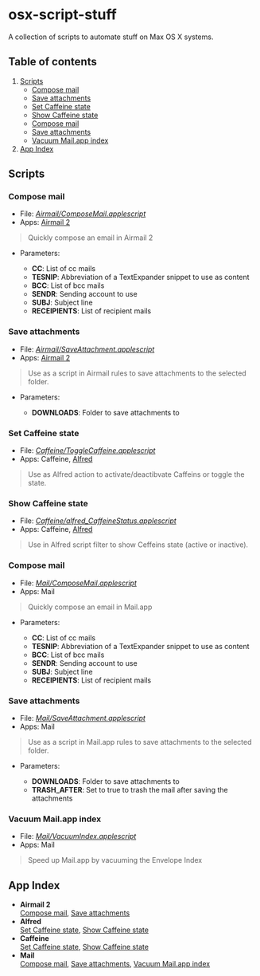 # osx-script-stuff

A collection of scripts to automate stuff on Max OS X systems.


## Table of contents

1. [Scripts](#scripts)
	- [Compose mail](#compose-mail)
	- [Save attachments](#save-attachments)
	- [Set Caffeine state](#set-caffeine-state)
	- [Show Caffeine state](#show-caffeine-state)
	- [Compose mail](#compose-mail-1)
	- [Save attachments](#save-attachments-1)
	- [Vacuum Mail.app index](#vacuum-mailapp-index)
1. [App Index](#app-index)

## Scripts

### Compose mail
- File: [_Airmail/ComposeMail.applescript_](./Airmail/ComposeMail.applescript)
- Apps: [Airmail 2](http://airmailapp.com)

> Quickly compose an email in Airmail 2


- Parameters:

	- **CC**: List of cc mails
	- **TESNIP**: Abbreviation of a TextExpander snippet to use as content
	- **BCC**: List of bcc mails
	- **SENDR**: Sending account to use
	- **SUBJ**: Subject line
	- **RECEIPIENTS**: List of recipient mails


### Save attachments
- File: [_Airmail/SaveAttachment.applescript_](./Airmail/SaveAttachment.applescript)
- Apps: [Airmail 2](http://airmailapp.com)

> Use as a script in Airmail rules to save attachments to the selected folder.


- Parameters:

	- **DOWNLOADS**: Folder to save attachments to


### Set Caffeine state
- File: [_Caffeine/ToggleCaffeine.applescript_](./Caffeine/ToggleCaffeine.applescript)
- Apps: Caffeine, [Alfred](http://alfredapp.com)

> Use as Alfred action to activate/deactibvate Caffeins or toggle the state.



### Show Caffeine state
- File: [_Caffeine/alfred_CaffeineStatus.applescript_](./Caffeine/alfred_CaffeineStatus.applescript)
- Apps: Caffeine, [Alfred](http://alfredapp.com)

> Use in Alfred script filter to show Ceffeins state (active or inactive).



### Compose mail
- File: [_Mail/ComposeMail.applescript_](./Mail/ComposeMail.applescript)
- Apps: Mail

> Quickly compose an email in Mail.app


- Parameters:

	- **CC**: List of cc mails
	- **TESNIP**: Abbreviation of a TextExpander snippet to use as content
	- **BCC**: List of bcc mails
	- **SENDR**: Sending account to use
	- **SUBJ**: Subject line
	- **RECEIPIENTS**: List of recipient mails


### Save attachments
- File: [_Mail/SaveAttachment.applescript_](./Mail/SaveAttachment.applescript)
- Apps: Mail

> Use as a script in Mail.app rules to save attachments to the selected folder.


- Parameters:

	- **DOWNLOADS**: Folder to save attachments to
	- **TRASH_AFTER**: Set to true to trash the mail after saving the attachments


### Vacuum Mail.app index
- File: [_Mail/VacuumIndex.applescript_](./Mail/VacuumIndex.applescript)
- Apps: Mail

> Speed up Mail.app by vacuuming the Envelope Index




## App Index

- **Airmail 2**  
	[Compose mail](#compose-mail), [Save attachments](#save-attachments)
- **Alfred**  
	[Set Caffeine state](#set-caffeine-state), [Show Caffeine state](#show-caffeine-state)
- **Caffeine**  
	[Set Caffeine state](#set-caffeine-state), [Show Caffeine state](#show-caffeine-state)
- **Mail**  
	[Compose mail](#compose-mail-1), [Save attachments](#save-attachments-1), [Vacuum Mail.app index](#vacuum-mailapp-index)
